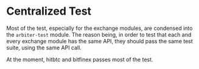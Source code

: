 # Centralized Test

Most of the test, especially for the exchange modules, are condensed into the `arbiter-test` module. The reason being, in order to test that each and every exchange module has the same API, they should pass the same test suite, using the same API call.

At the moment, hitbtc and bitfinex passes most of the test.

